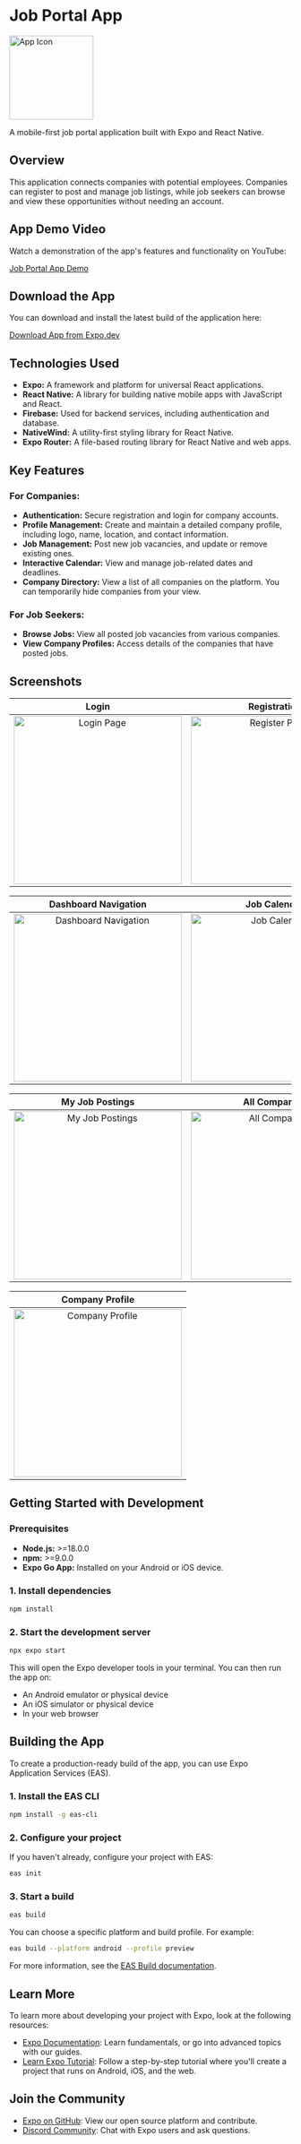 # Job Portal App

<img src="https://github.com/user-attachments/assets/ccc14001-ef63-43f5-a0d9-64db22ca1957" alt="App Icon" width="150"/>

A mobile-first job portal application built with Expo and React Native.

## Overview

This application connects companies with potential employees. Companies can register to post and manage job listings, while job seekers can browse and view these opportunities without needing an account.

## App Demo Video

Watch a demonstration of the app's features and functionality on YouTube:

[Job Portal App Demo](https://youtu.be/shBtqXoKAxA)

## Download the App

You can download and install the latest build of the application here:

[Download App from Expo.dev](https://expo.dev/accounts/tharidi2002/projects/job-portal/builds/dfcd648d-1a92-4296-9867-1c4b68de56cc)

## Technologies Used

*   **Expo:** A framework and platform for universal React applications.
*   **React Native:** A library for building native mobile apps with JavaScript and React.
*   **Firebase:** Used for backend services, including authentication and database.
*   **NativeWind:** A utility-first styling library for React Native.
*   **Expo Router:** A file-based routing library for React Native and web apps.

## Key Features

### For Companies:

*   **Authentication:** Secure registration and login for company accounts.
*   **Profile Management:** Create and maintain a detailed company profile, including logo, name, location, and contact information.
*   **Job Management:** Post new job vacancies, and update or remove existing ones.
*   **Interactive Calendar:** View and manage job-related dates and deadlines.
*   **Company Directory:** View a list of all companies on the platform. You can temporarily hide companies from your view.

### For Job Seekers:

*   **Browse Jobs:** View all posted job vacancies from various companies.
*   **View Company Profiles:** Access details of the companies that have posted jobs.

## Screenshots

| Login | Registration |
| :---: | :---: |
| <img src="https://github.com/user-attachments/assets/a7496b96-596d-445d-8e6c-4f1a721f6813" alt="Login Page" width="300"/> | <img src="https://github.com/user-attachments/assets/0d66d594-8c2e-4819-b8de-f0c1ea03db48" alt="Register PAge" width="300"/> |

| Dashboard Navigation | Job Calendar |
| :---: | :---: |
| <img src="https://github.com/user-attachments/assets/ecb9a5ec-efc3-4d33-84f7-5c25275a4e52" alt="Dashboard Navigation" width="300"/> | <img src="https://github.com/user-attachments/assets/98b0c008-8c87-4c2c-abbf-a7ab253be69c" alt="Job Calendar" width="300"/> |

| My Job Postings | All Companies |
| :---: | :---: |
| <img src="https://github.com/user-attachments/assets/c3f340d3-9353-480c-aceb-95e3f06d22fb" alt="My Job Postings" width="300"/> | <img src="https://github.com/user-attachments/assets/d103fc30-14bc-403a-b765-a867b7185fa5" alt="All Companies" width="300"/> |

| Company Profile |
| :---: |
| <img src="https://github.com/user-attachments/assets/f4455e62-b424-47f1-ace3-eaa6aeadfae4" alt="Company Profile" width="300"/> |

## Getting Started with Development

### Prerequisites

*   **Node.js:** >=18.0.0
*   **npm:** >=9.0.0
*   **Expo Go App:** Installed on your Android or iOS device.

### 1. Install dependencies

```bash
npm install
```

### 2. Start the development server

```bash
npx expo start
```

This will open the Expo developer tools in your terminal. You can then run the app on:

*   An Android emulator or physical device
*   An iOS simulator or physical device
*   In your web browser

## Building the App

To create a production-ready build of the app, you can use Expo Application Services (EAS).

### 1. Install the EAS CLI

```bash
npm install -g eas-cli
```

### 2. Configure your project

If you haven't already, configure your project with EAS:

```bash
eas init
```

### 3. Start a build

```bash
eas build
```

You can choose a specific platform and build profile. For example:

```bash
eas build --platform android --profile preview
```

For more information, see the [EAS Build documentation](https://docs.expo.dev/build/introduction/).

## Learn More

To learn more about developing your project with Expo, look at the following resources:

- [Expo Documentation](https://docs.expo.dev/): Learn fundamentals, or go into advanced topics with our guides.
- [Learn Expo Tutorial](https://docs.expo.dev/tutorial/introduction/): Follow a step-by-step tutorial where you'll create a project that runs on Android, iOS, and the web.

## Join the Community

- [Expo on GitHub](https://github.com/expo/expo): View our open source platform and contribute.
- [Discord Community](https://chat.expo.dev): Chat with Expo users and ask questions.
